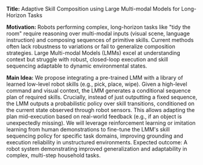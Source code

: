 **Title:** Adaptive Skill Composition using Large Multi-modal Models for Long-Horizon Tasks

**Motivation:** Robots performing complex, long-horizon tasks like "tidy the room" require reasoning over multi-modal inputs (visual scene, language instruction) and composing sequences of primitive skills. Current methods often lack robustness to variations or fail to generalize composition strategies. Large Multi-modal Models (LMMs) excel at understanding context but struggle with robust, closed-loop execution and skill sequencing adaptable to dynamic environmental states.

**Main Idea:** We propose integrating a pre-trained LMM with a library of learned low-level robot skills (e.g., pick, place, wipe). Given a high-level command and visual context, the LMM generates a conditional sequence plan of required skills. Crucially, instead of just outputting a fixed sequence, the LMM outputs a probabilistic policy over skill transitions, conditioned on the current state observed through robot sensors. This allows adapting the plan mid-execution based on real-world feedback (e.g., if an object is unexpectedly missing). We will leverage reinforcement learning or imitation learning from human demonstrations to fine-tune the LMM's skill sequencing policy for specific task domains, improving grounding and execution reliability in unstructured environments. Expected outcome: A robot system demonstrating improved generalization and adaptability in complex, multi-step household tasks.